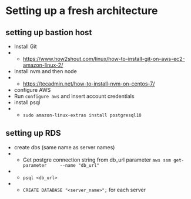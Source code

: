 # Setting up a fresh architecture
## setting up bastion host
- Install Git
- - https://www.how2shout.com/linux/how-to-install-git-on-aws-ec2-amazon-linux-2/
- Install nvm and then node
- - https://tecadmin.net/how-to-install-nvm-on-centos-7/
- configure AWS
- Run `configure aws` and insert account credentials
- install psql
- - `sudo amazon-linux-extras install postgresql10`
## setting up RDS
- create dbs (same name as server names)
- - Get postgre connection string from db_url parameter `aws ssm get-parameter     --name "db_url"`
- - `psql <db_url>`
- - `CREATE DATABASE "<server_name>";` for each server